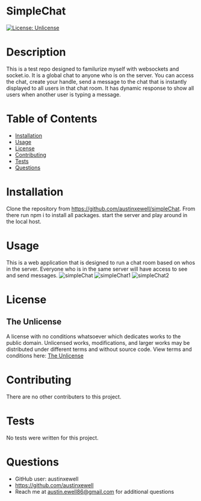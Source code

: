 # SimpleChat
  [![License: Unlicense](https://img.shields.io/badge/license-Unlicense-blue.svg)](http://unlicense.org/)
  # Description
  This is a test repo designed to familurize myself with websockets and socket.io. It is a global chat to anyone who is on the server. You can access the chat, create your handle, send a message to the chat that is instantly displayed to all users in that chat room. It has dynamic response to show all users when another user is typing a message.
  # Table of Contents
  * [Installation](#installation)
  * [Usage](#usage)
  * [License](#license)
  * [Contributing](#contributing)
  * [Tests](#tests)
  * [Questions](#questions)
  # Installation
  Clone the repository from https://github.com/austinxewell/simpleChat. From there run npm i to install all packages. start the server and play around in the local host. 
  # Usage
  This is a web application that is designed to run a chat room based on whos in the server. Everyone who is in the same server will have access to see and send messages.
    ![simpleChat](https://user-images.githubusercontent.com/86080954/147836051-0db72e82-158a-44f8-90f5-25291372ad37.JPG)
    ![simpleChat1](https://user-images.githubusercontent.com/86080954/147836053-87127307-e0a3-4f4f-834a-4736f1c24845.JPG)
    ![simpleChat2](https://user-images.githubusercontent.com/86080954/147836054-b0fa61de-8fe4-4501-b1c6-4d1e99f7365c.JPG)
  # License
  ## The Unlicense
  A license with no conditions whatsoever which dedicates works to the public domain. Unlicensed works, modifications, and larger works may be distributed under different terms and without source code.
  View terms and conditions here: [The Unlicense](../utils/licenses/unlicense.txt)
  # Contributing
  There are no other contributers to this project.
  # Tests
  No tests were written for this project.
  # Questions
  * GitHub user: austinxewell
  * https://github.com/austinxewell
  * Reach me at austin.ewell86@gmail.com for additional questions
